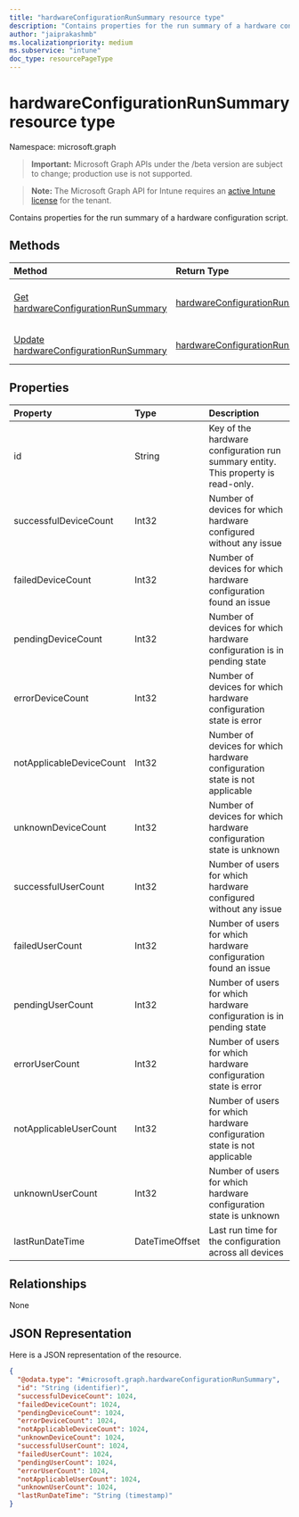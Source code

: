 ```yaml
---
title: "hardwareConfigurationRunSummary resource type"
description: "Contains properties for the run summary of a hardware configuration script."
author: "jaiprakashmb"
ms.localizationpriority: medium
ms.subservice: "intune"
doc_type: resourcePageType
---
```


# hardwareConfigurationRunSummary resource type

Namespace: microsoft.graph

> **Important:** Microsoft Graph APIs under the /beta version are subject to change; production use is not supported.

> **Note:** The Microsoft Graph API for Intune requires an [active Intune license](https://go.microsoft.com/fwlink/?linkid=839381) for the tenant.

Contains properties for the run summary of a hardware configuration script.

## Methods
|Method|Return Type|Description|
|:---|:---|:---|
|[Get hardwareConfigurationRunSummary](../api/intune-deviceconfig-hardwareconfigurationrunsummary-get.md)|[hardwareConfigurationRunSummary](../resources/intune-deviceconfig-hardwareconfigurationrunsummary.md)|Read properties and relationships of the [hardwareConfigurationRunSummary](../resources/intune-deviceconfig-hardwareconfigurationrunsummary.md) object.|
|[Update hardwareConfigurationRunSummary](../api/intune-deviceconfig-hardwareconfigurationrunsummary-update.md)|[hardwareConfigurationRunSummary](../resources/intune-deviceconfig-hardwareconfigurationrunsummary.md)|Update the properties of a [hardwareConfigurationRunSummary](../resources/intune-deviceconfig-hardwareconfigurationrunsummary.md) object.|

## Properties
|Property|Type|Description|
|:---|:---|:---|
|id|String|Key of the hardware configuration run summary entity. This property is read-only.|
|successfulDeviceCount|Int32|Number of devices for which hardware configured without any issue|
|failedDeviceCount|Int32|Number of devices for which hardware configuration found an issue|
|pendingDeviceCount|Int32|Number of devices for which hardware configuration is in pending state|
|errorDeviceCount|Int32|Number of devices for which hardware configuration state is error|
|notApplicableDeviceCount|Int32|Number of devices for which hardware configuration state is not applicable|
|unknownDeviceCount|Int32|Number of devices for which hardware configuration state is unknown|
|successfulUserCount|Int32|Number of users for which hardware configured without any issue|
|failedUserCount|Int32|Number of users for which hardware configuration found an issue|
|pendingUserCount|Int32|Number of users for which hardware configuration is in pending state|
|errorUserCount|Int32|Number of users for which hardware configuration state is error|
|notApplicableUserCount|Int32|Number of users for which hardware configuration state is not applicable|
|unknownUserCount|Int32|Number of users for which hardware configuration state is unknown|
|lastRunDateTime|DateTimeOffset|Last run time for the configuration across all devices|

## Relationships
None

## JSON Representation
Here is a JSON representation of the resource.
<!-- {
  "blockType": "resource",
  "keyProperty": "id",
  "@odata.type": "microsoft.graph.hardwareConfigurationRunSummary"
}
-->
``` json
{
  "@odata.type": "#microsoft.graph.hardwareConfigurationRunSummary",
  "id": "String (identifier)",
  "successfulDeviceCount": 1024,
  "failedDeviceCount": 1024,
  "pendingDeviceCount": 1024,
  "errorDeviceCount": 1024,
  "notApplicableDeviceCount": 1024,
  "unknownDeviceCount": 1024,
  "successfulUserCount": 1024,
  "failedUserCount": 1024,
  "pendingUserCount": 1024,
  "errorUserCount": 1024,
  "notApplicableUserCount": 1024,
  "unknownUserCount": 1024,
  "lastRunDateTime": "String (timestamp)"
}
```
